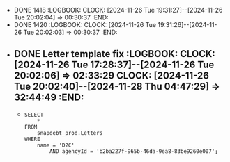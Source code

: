 - DONE 1418
  :LOGBOOK:
  CLOCK: [2024-11-26 Tue 19:31:27]--[2024-11-26 Tue 20:02:04] =>  00:30:37
  :END:
- DONE 1420
  :LOGBOOK:
  CLOCK: [2024-11-26 Tue 19:31:26]--[2024-11-26 Tue 20:02:03] =>  00:30:37
  :END:
- DONE Letter template fix
  :LOGBOOK:
  CLOCK: [2024-11-26 Tue 17:28:37]--[2024-11-26 Tue 20:02:06] =>  02:33:29
  CLOCK: [2024-11-26 Tue 20:02:40]--[2024-11-28 Thu 04:47:29] =>  32:44:49
  :END:
	-
	- ```apl
	  SELECT 
	      *
	  FROM
	      snapdebt_prod.Letters
	  WHERE
	      name = 'D2C'
	          AND agencyId = 'b2ba227f-965b-46da-9ea8-83be9260e007';
	  ```
